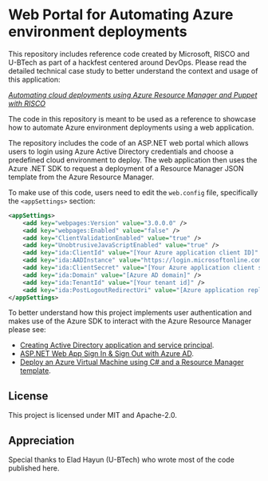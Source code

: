 # Web Portal for Automating Azure environment deployments
This repository includes reference code created by Microsoft, RISCO and U-BTech as part of a hackfest centered around DevOps. Please read the detailed technical case study to better understand the context and usage of this application:

[*Automating cloud deployments using Azure Resource Manager and Puppet with RISCO*](https://microsoft.github.io/techcasestudies/devops/2017/03/14/risco.html)

The code in this repository is meant to be used as a reference to showcase how to automate Azure environment deployments using a web application. 

The repository includes the code of an ASP.NET web portal which allows users to login using Azure Active Directory credentials and choose a predefined cloud environment to deploy. The web application then uses the Azure .NET SDK to request a deployment of a Resource Manager JSON template from the Azure Resource Manager.

To make use of this code, users need to edit the `web.config` file, specifically the `<appSettings>` section:

```xml
<appSettings>
    <add key="webpages:Version" value="3.0.0.0" />
    <add key="webpages:Enabled" value="false" />
    <add key="ClientValidationEnabled" value="true" />
    <add key="UnobtrusiveJavaScriptEnabled" value="true" />
    <add key="ida:ClientId" value="[Your Azure application client ID]" />
    <add key="ida:AADInstance" value="https://login.microsoftonline.com/" />
    <add key="ida:ClientSecret" value="[Your Azure application client secret]" />
    <add key="ida:Domain" value="[Azure AD domain]" />
    <add key="ida:TenantId" value="[Your tenant id]" />
    <add key="ida:PostLogoutRedirectUri" value="[Azure application reply URL]" />    
</appSettings>
```

To better understand how this project implements user authentication and makes use of the Azure SDK to interact with the Azure Resource Manager please see:

- [Creating Active Directory application and service principal](https://docs.microsoft.com/en-us/azure/azure-resource-manager/resource-group-create-service-principal-portal).
- [ASP.NET Web App Sign In & Sign Out with Azure AD](https://docs.microsoft.com/en-gb/azure/active-directory/develop/active-directory-devquickstarts-webapp-dotnet).
- [Deploy an Azure Virtual Machine using C# and a Resource Manager template](https://docs.microsoft.com/en-us/azure/virtual-machines/virtual-machines-windows-csharp-template?toc=/azure/virtual-machines/windows/toc.json).

## License ##

This project is licensed under MIT and Apache-2.0.

## Appreciation ##

Special thanks to Elad Hayun (U-BTech) who wrote most of the code published here.

